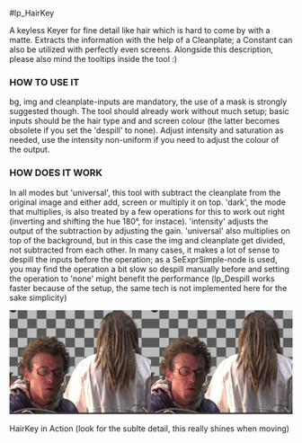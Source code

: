 #lp_HairKey

A keyless Keyer for fine detail like hair which is hard to come by with a matte.
Extracts the information with the help of a Cleanplate; a Constant can also be utilized with perfectly even screens.
Alongside this description, please also mind the tooltips inside the tool :)

### HOW TO USE IT
bg, img and cleanplate-inputs are mandatory, the use of a mask is strongly suggested though.
The tool should already work without much setup; basic inputs should be the hair type and and screen colour (the latter becomes obsolete if you set the 'despill' to none). Adjust intensity and saturation as needed, use the intensity non-uniform if you need to adjust the colour of the output.

### HOW DOES IT WORK
In all modes but 'universal', this tool with subtract the cleanplate from the original image and either add, screen or multiply it on top. 'dark', the mode that multiplies, is also treated by a few operations for this to work out right (inverting and shifting the hue 180°, for instace). 'intensity' adjusts the output of the subtraction by adjusting the gain. 'universal' also multiplies on top of the background, but in this case the img and cleanplate get divided, not subtracted from each other.
In many cases, it makes a lot of sense to despill the inputs before the operation; as a SeExprSimple-node is used, you may find the operation a bit slow so despill manually before and setting the operation to 'none' might benefit the performance (lp_Despill works faster because of the setup, the same tech is not implemented here for the sake simplicity)

![Screenshot](Resources/Screenshot.jpg)

HairKey in Action (look for the sublte detail, this really shines when moving)

